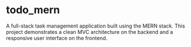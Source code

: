 # todo_mern
A full-stack task management application built using the MERN stack. This project demonstrates a clean MVC architecture on the backend and a responsive user interface on the frontend.
